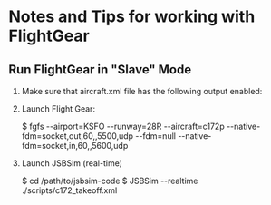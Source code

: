 Notes and Tips for working with FlightGear
===========================================


Run FlightGear in "Slave" Mode
-------------------------------

1. Make sure that aircraft.xml file has the following output enabled:
   <output name="localhost" type="FLIGHTGEAR" port="5600" rate="60" protocol="UDP"/>

2. Launch Flight Gear:

   $ fgfs --airport=KSFO --runway=28R --aircraft=c172p --native-fdm=socket,out,60,,5500,udp --fdm=null --native-fdm=socket,in,60,,5600,udp

3. Launch JSBSim (real-time)

   $ cd /path/to/jsbsim-code
   $ JSBSim --realtime ./scripts/c172_takeoff.xml


